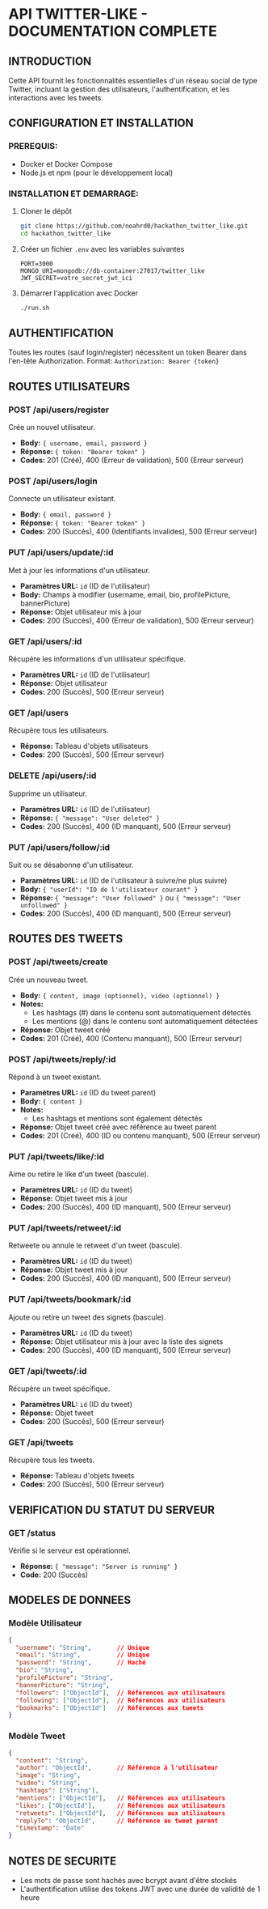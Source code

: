 # API TWITTER-LIKE - DOCUMENTATION COMPLETE

## INTRODUCTION
Cette API fournit les fonctionnalités essentielles d'un réseau social de type Twitter, incluant la gestion des utilisateurs, l'authentification, et les interactions avec les tweets.

## CONFIGURATION ET INSTALLATION

### PREREQUIS:
- Docker et Docker Compose
- Node.js et npm (pour le développement local)

### INSTALLATION ET DEMARRAGE:
1. Cloner le dépôt
    ```bash
    git clone https://github.com/noahrd0/hackathon_twitter_like.git
    cd hackathon_twitter_like
    ```

2. Créer un fichier `.env` avec les variables suivantes
    ```env
    PORT=3000
    MONGO_URI=mongodb://db-container:27017/twitter_like
    JWT_SECRET=votre_secret_jwt_ici
    ```

3. Démarrer l'application avec Docker
    ```bash
    ./run.sh
    ```

## AUTHENTIFICATION
Toutes les routes (sauf login/register) nécessitent un token Bearer dans l'en-tête Authorization.
Format: `Authorization: Bearer {token}`

## ROUTES UTILISATEURS

### POST /api/users/register
Crée un nouvel utilisateur.
- **Body:** `{ username, email, password }`
- **Réponse:** `{ token: "Bearer token" }`
- **Codes:** 201 (Créé), 400 (Erreur de validation), 500 (Erreur serveur)

### POST /api/users/login
Connecte un utilisateur existant.
- **Body:** `{ email, password }`
- **Réponse:** `{ token: "Bearer token" }`
- **Codes:** 200 (Succès), 400 (Identifiants invalides), 500 (Erreur serveur)

### PUT /api/users/update/:id
Met à jour les informations d'un utilisateur.
- **Paramètres URL:** `id` (ID de l'utilisateur)
- **Body:** Champs à modifier (username, email, bio, profilePicture, bannerPicture)
- **Réponse:** Objet utilisateur mis à jour
- **Codes:** 200 (Succès), 400 (Erreur de validation), 500 (Erreur serveur)

### GET /api/users/:id
Récupère les informations d'un utilisateur spécifique.
- **Paramètres URL:** `id` (ID de l'utilisateur)
- **Réponse:** Objet utilisateur
- **Codes:** 200 (Succès), 500 (Erreur serveur)

### GET /api/users
Récupère tous les utilisateurs.
- **Réponse:** Tableau d'objets utilisateurs
- **Codes:** 200 (Succès), 500 (Erreur serveur)

### DELETE /api/users/:id
Supprime un utilisateur.
- **Paramètres URL:** `id` (ID de l'utilisateur)
- **Réponse:** `{ "message": "User deleted" }`
- **Codes:** 200 (Succès), 400 (ID manquant), 500 (Erreur serveur)

### PUT /api/users/follow/:id
Suit ou se désabonne d'un utilisateur.
- **Paramètres URL:** `id` (ID de l'utilisateur à suivre/ne plus suivre)
- **Body:** `{ "userId": "ID de l'utilisateur courant" }`
- **Réponse:** `{ "message": "User followed" }` ou `{ "message": "User unfollowed" }`
- **Codes:** 200 (Succès), 400 (ID manquant), 500 (Erreur serveur)

## ROUTES DES TWEETS

### POST /api/tweets/create
Crée un nouveau tweet.
- **Body:** `{ content, image (optionnel), video (optionnel) }`
- **Notes:** 
  - Les hashtags (#) dans le contenu sont automatiquement détectés
  - Les mentions (@) dans le contenu sont automatiquement détectées
- **Réponse:** Objet tweet créé
- **Codes:** 201 (Créé), 400 (Contenu manquant), 500 (Erreur serveur)

### POST /api/tweets/reply/:id
Répond à un tweet existant.
- **Paramètres URL:** `id` (ID du tweet parent)
- **Body:** `{ content }`
- **Notes:** 
  - Les hashtags et mentions sont également détectés
- **Réponse:** Objet tweet créé avec référence au tweet parent
- **Codes:** 201 (Créé), 400 (ID ou contenu manquant), 500 (Erreur serveur)

### PUT /api/tweets/like/:id
Aime ou retire le like d'un tweet (bascule).
- **Paramètres URL:** `id` (ID du tweet)
- **Réponse:** Objet tweet mis à jour
- **Codes:** 200 (Succès), 400 (ID manquant), 500 (Erreur serveur)

### PUT /api/tweets/retweet/:id
Retweete ou annule le retweet d'un tweet (bascule).
- **Paramètres URL:** `id` (ID du tweet)
- **Réponse:** Objet tweet mis à jour
- **Codes:** 200 (Succès), 400 (ID manquant), 500 (Erreur serveur)

### PUT /api/tweets/bookmark/:id
Ajoute ou retire un tweet des signets (bascule).
- **Paramètres URL:** `id` (ID du tweet)
- **Réponse:** Objet utilisateur mis à jour avec la liste des signets
- **Codes:** 200 (Succès), 400 (ID manquant), 500 (Erreur serveur)

### GET /api/tweets/:id
Récupère un tweet spécifique.
- **Paramètres URL:** `id` (ID du tweet)
- **Réponse:** Objet tweet
- **Codes:** 200 (Succès), 500 (Erreur serveur)

### GET /api/tweets
Récupère tous les tweets.
- **Réponse:** Tableau d'objets tweets
- **Codes:** 200 (Succès), 500 (Erreur serveur)

## VERIFICATION DU STATUT DU SERVEUR

### GET /status
Vérifie si le serveur est opérationnel.
- **Réponse:** `{ "message": "Server is running" }`
- **Code:** 200 (Succès)

## MODELES DE DONNEES

### Modèle Utilisateur
```json
{
  "username": "String",       // Unique
  "email": "String",          // Unique
  "password": "String",       // Haché
  "bio": "String",
  "profilePicture": "String",
  "bannerPicture": "String",
  "followers": ["ObjectId"],  // Références aux utilisateurs
  "following": ["ObjectId"],  // Références aux utilisateurs
  "bookmarks": ["ObjectId"]   // Références aux tweets
}
```

### Modèle Tweet
```json
{
  "content": "String",
  "author": "ObjectId",       // Référence à l'utilisateur
  "image": "String",
  "video": "String",
  "hashtags": ["String"],
  "mentions": ["ObjectId"],   // Références aux utilisateurs
  "likes": ["ObjectId"],      // Références aux utilisateurs
  "retweets": ["ObjectId"],   // Références aux utilisateurs
  "replyTo": "ObjectId",      // Référence au tweet parent
  "timestamp": "Date"
}
```

## NOTES DE SECURITE
- Les mots de passe sont hachés avec bcrypt avant d'être stockés
- L'authentification utilise des tokens JWT avec une durée de validité de 1 heure